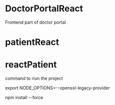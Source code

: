 # DoctorPortalReact
Frontend part of doctor portal
# patientReact
# reactPatient


command to riun the project

export NODE_OPTIONS=--openssl-legacy-provider

npm install --force